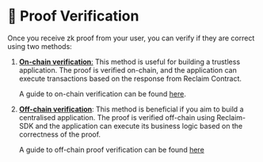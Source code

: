 # 🔎 Proof Verification

Once you receive zk proof from your user, you can verify if they are correct using two methods:

1.  [**On-chain verification**:](onchain-verification.md) This method is useful for building a trustless application. The proof is verified on-chain, and the application can execute transactions based on the response from Reclaim Contract.

    A guide to on-chain verification can be found [here](onchain-verification.md).
2.  [**Off-chain verification**](off-chain-verification.md): This method is beneficial if you aim to build a centralised application. The proof is verified off-chain using Reclaim-SDK and the application can execute its business logic based on the correctness of the proof.

    A guide to off-chain proof verification can be found [here](off-chain-verification.md)
